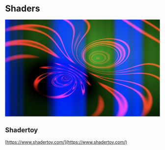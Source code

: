 # Shaders

![](https://github.com/cappelnord/Kreatives-Programmieren-II-2021-2022/blob/master/CCL/03_shaders/shaders/shader.png)

## Shadertoy

[https://www.shadertoy.com/](https://www.shadertoy.com/)